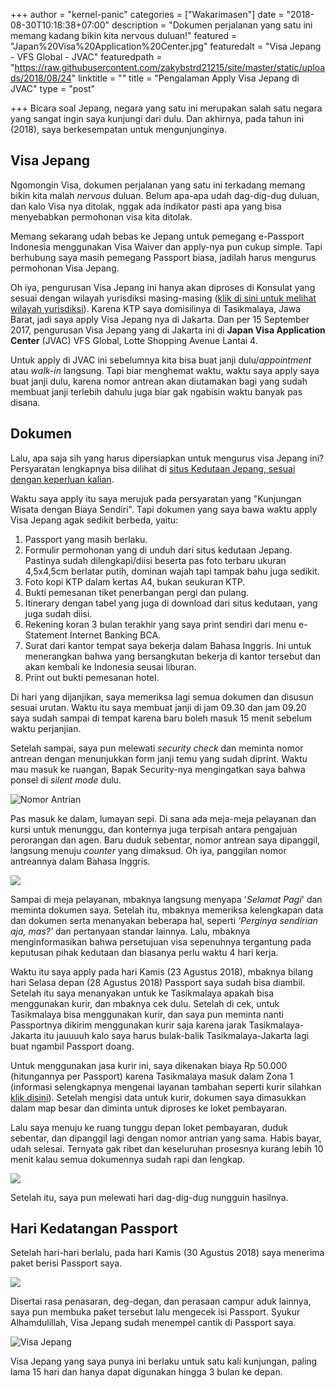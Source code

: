 +++
author = "kernel-panic"
categories = ["Wakarimasen"]
date = "2018-08-30T10:18:38+07:00"
description = "Dokumen perjalanan yang satu ini memang kadang bikin kita nervous duluan!"
featured = "Japan%20Visa%20Application%20Center.jpg"
featuredalt = "Visa Jepang - VFS Global - JVAC"
featuredpath = "https://raw.githubusercontent.com/zakybstrd21215/site/master/static/uploads/2018/08/24"
linktitle = ""
title = "Pengalaman Apply Visa Jepang di JVAC"
type = "post"

+++
Bicara soal Jepang, negara yang satu ini merupakan salah satu negara yang sangat ingin saya kunjungi dari dulu. Dan akhirnya, pada tahun ini (2018), saya berkesempatan untuk mengunjunginya.

## Visa Jepang

Ngomongin Visa, dokumen perjalanan yang satu ini terkadang memang bikin kita malah _nervous_ duluan. Belum apa-apa udah dag-dig-dug duluan, dan kalo Visa nya ditolak, nggak ada indikator pasti apa yang bisa menyebabkan permohonan visa kita ditolak.

Memang sekarang udah bebas ke Jepang untuk pemegang e-Passport Indonesia menggunakan Visa Waiver dan apply-nya pun cukup simple. Tapi berhubung saya masih pemegang Passport biasa, jadilah harus mengurus permohonan Visa Jepang.

Oh iya, pengurusan Visa Jepang ini hanya akan diproses di Konsulat yang sesuai dengan wilayah yurisdiksi masing-masing ([klik di sini untuk melihat wilayah yurisdiksi](http://www.id.emb-japan.go.jp/conind.html)). Karena KTP saya domisilinya di Tasikmalaya, Jawa Barat, jadi saya apply Visa Jepang nya di Jakarta. Dan per 15 September 2017, pengurusan Visa Jepang yang di Jakarta ini di **Japan Visa Application Center** (JVAC) VFS Global, Lotte Shopping Avenue Lantai 4.

Untuk apply di JVAC ini sebelumnya kita bisa buat janji dulu/_appointment_ atau _walk-in_ langsung. Tapi biar menghemat waktu, waktu saya apply saya buat janji dulu, karena nomor antrean akan diutamakan bagi yang sudah membuat janji terlebih dahulu juga biar gak ngabisin waktu banyak pas disana.

## Dokumen

Lalu, apa saja sih yang harus dipersiapkan untuk mengurus visa Jepang ini? Persyaratan lengkapnya bisa dilihat di [situs Kedutaan Jepang, sesuai dengan keperluan kalian](http://www.id.emb-japan.go.jp/visa.html).

Waktu saya apply itu saya merujuk pada persyaratan yang "Kunjungan Wisata dengan Biaya Sendiri". Tapi dokumen yang saya bawa waktu apply Visa Jepang agak sedikit berbeda, yaitu:

1. Passport yang masih berlaku.
2. Formulir permohonan yang di unduh dari situs kedutaan Jepang. Pastinya sudah dilengkapi/diisi beserta pas foto terbaru ukuran 4,5x4,5cm berlatar putih, dominan wajah tapi tampak bahu juga sedikit.
3. Foto kopi KTP dalam kertas A4, bukan seukuran KTP.
4. Bukti pemesanan tiket penerbangan pergi dan pulang.
5. Itinerary dengan tabel yang juga di download dari situs kedutaan, yang juga sudah diisi.
6. Rekening koran 3 bulan terakhir yang saya print sendiri dari menu e-Statement Internet Banking BCA.
7. Surat dari kantor tempat saya bekerja dalam Bahasa Inggris. Ini untuk menerangkan bahwa yang bersangkutan bekerja di kantor tersebut dan akan kembali ke Indonesia seusai liburan.
8. Print out bukti pemesanan hotel.

Di hari yang dijanjikan, saya memeriksa lagi semua dokumen dan disusun sesuai urutan. Waktu itu saya membuat janji di jam 09.30 dan jam 09.20 saya sudah sampai di tempat karena baru boleh masuk 15 menit sebelum waktu perjanjian.

Setelah sampai, saya pun melewati _security check_ dan meminta nomor antrean dengan menunjukkan form janji temu yang sudah diprint. Waktu mau masuk ke ruangan, Bapak Security-nya mengingatkan saya bahwa ponsel di _silent mode_ dulu.

![Nomor Antrian](/uploads/2018/08/24/photo_2018-08-24_14-04-13.jpg "Nomor Antrian")

Pas masuk ke dalam, lumayan sepi. Di sana ada meja-meja pelayanan dan kursi untuk menunggu, dan konternya juga terpisah antara pengajuan perorangan dan agen. Baru duduk sebentar, nomor antrean saya dipanggil, langsung menuju _counter_ yang dimaksud. Oh iya, panggilan nomor antreannya dalam Bahasa Inggris.

![](/uploads/2018/08/24/photo_2018-08-24_14-04-10.jpg)

Sampai di meja pelayanan, mbaknya langsung menyapa '_Selamat Pagi_' dan meminta dokumen saya. Setelah itu, mbaknya memeriksa kelengkapan data dan dokumen serta menanyakan beberapa hal, seperti _‘Perginya sendirian aja, mas?’_ dan pertanyaan standar lainnya. Lalu, mbaknya menginformasikan bahwa persetujuan visa sepenuhnya tergantung pada keputusan pihak kedutaan dan biasanya perlu waktu 4 hari kerja.

Waktu itu saya apply pada hari Kamis (23 Agustus 2018), mbaknya bilang hari Selasa depan (28 Agustus 2018) Passport saya sudah bisa diambil. Setelah itu saya menanyakan untuk ke Tasikmalaya apakah bisa menggunakan kurir, dan mbaknya cek dulu. Setelah di cek, untuk Tasikmalaya bisa menggunakan kurir, dan saya pun meminta nanti Passportnya dikirim menggunakan kurir saja karena jarak Tasikmalaya-Jakarta itu jauuuuh kalo saya harus bulak-balik Tasikmalaya-Jakarta lagi buat ngambil Passport doang.

Untuk menggunakan jasa kurir ini, saya dikenakan biaya Rp 50.000 (hitungannya per Passport) karena Tasikmalaya masuk dalam Zona 1 (informasi selengkapnya mengenai layanan tambahan seperti kurir silahkan [klik disini](http://www.vfsglobal.com/japan/indonesia/additional-services.html)). Setelah mengisi data untuk kurir, dokumen saya dimasukkan dalam map besar dan diminta untuk diproses ke loket pembayaran.

Lalu saya menuju ke ruang tunggu depan loket pembayaran, duduk sebentar, dan dipanggil lagi dengan nomor antrian yang sama. Habis bayar, udah selesai. Ternyata gak ribet dan keseluruhan prosesnya kurang lebih 10 menit kalau semua dokumennya sudah rapi dan lengkap.

![](/uploads/2018/08/24/photo_2018-08-24_14-04-01.jpg)

Setelah itu, saya pun melewati hari dag-dig-dug nungguin hasilnya.

## Hari Kedatangan Passport

Setelah hari-hari berlalu, pada hari Kamis (30 Agustus 2018) saya menerima paket berisi Passport saya.

![](/uploads/2018/08/30/photo_2018-08-30_13-43-13.jpg)

Disertai rasa penasaran, deg-degan, dan perasaan campur aduk lainnya, saya pun membuka paket tersebut lalu mengecek isi Passport. Syukur Alhamdulillah, Visa Jepang sudah menempel cantik di Passport saya.

![Visa Jepang](/uploads/2018/08/30/photo_2018-08-30_13-43-17.jpg "Visa Jepang")

Visa Jepang yang saya punya ini berlaku untuk satu kali kunjungan, paling lama 15 hari dan hanya dapat digunakan hingga 3 bulan ke depan.